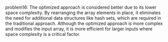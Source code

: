 problem16: 
The optimized approach is considered better due to its lower space complexity. By rearranging the array elements in place,
it eliminates the need for additional data structures like hash sets, which are required in the traditional approach. 
Although the optimized approach is more complex and modifies the input array, it is more efficient for larger
inputs where space complexity is a critical factor.
